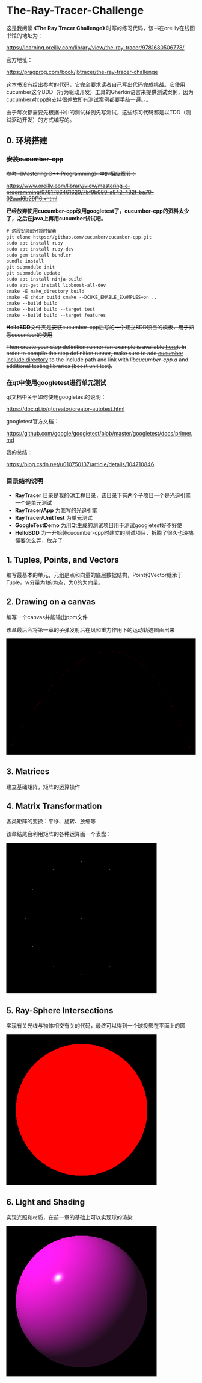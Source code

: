 # The-Ray-Tracer-Challenge

这是我阅读 **《The Ray Tracer Challenge》** 时写的练习代码，该书在oreilly在线图书馆的地址为：

https://learning.oreilly.com/library/view/the-ray-tracer/9781680506778/

官方地址：

https://pragprog.com/book/jbtracer/the-ray-tracer-challenge

这本书没有给出参考的代码，它完全要求读者自己写出代码完成挑战。它使用cucumber这个BDD（行为驱动开发）工具的Gherkin语言来提供测试案例，因为cucumber对cpp的支持很差故所有测试案例都要手敲一遍。。。

由于每次都需要先根据书中的测试样例先写测试，这些练习代码都是以TDD（测试驱动开发）的方式编写的。

## 0. 环境搭建

### ~~安装cucumber-cpp~~

~~参考《Mastering C++ Programming》中的相应章节：~~

~~https://www.oreilly.com/library/view/mastering-c-programming/9781786461629/7bf9b089-a842-432f-ba70-02aad6b29f16.xhtml~~

**已经放弃使用cucumber-cpp改用googletest了，cucumber-cpp的资料太少了，之后在java上再用cucumber试试吧。**

```shell
# 这段安装部分暂时留着
git clone https://github.com/cucumber/cucumber-cpp.git
sudo apt install ruby
sudo apt install ruby-dev
sudo gem install bundler
bundle install
git submodule init
git submodule update
sudo apt install ninja-build
sudo apt-get install libboost-all-dev
cmake -E make_directory build
cmake -E chdir build cmake --DCUKE_ENABLE_EXAMPLES=on ..
cmake --build build
cmake --build build --target test
cmake --build build --target features
```

~~**HelloBDD**文件夹是安装cucumber-cpp后写的一个建立BDD项目的模板，用于熟悉cucumber的使用~~

~~Then create your step definition runner (an example is available [here](https://github.com/cucumber/cucumber-cpp/blob/master/examples/Calc/features/step_definitions/BoostCalculatorSteps.cpp)). In order to compile the step definition runner, make sure to add [cucumber include directory](https://github.com/cucumber/cucumber-cpp/blob/master/includes) to the include path and link with *libcucumber-cpp.a* and additional testing libraries (boost unit test).~~

### 在qt中使用googletest进行单元测试

qt文档中关于如何使用googletest的说明：

https://doc.qt.io/qtcreator/creator-autotest.html

googletest官方文档：

https://github.com/google/googletest/blob/master/googletest/docs/primer.md

我的总结：

https://blog.csdn.net/u010750137/article/details/104710846

### 目录结构说明

- **RayTracer** 目录是我的Qt工程目录，该目录下有两个子项目一个是光追引擎一个是单元测试
- **RayTracer/App** 为我写的光追引擎
- **RayTracer/UnitTest** 为单元测试
- **GoogleTestDemo** 为用Qt生成的测试项目用于测试googletest好不好使
- **HelloBDD** 为一开始装cucumber-cpp时建立的测试项目，折腾了很久也没搞懂要怎么弄，放弃了

## 1. **Tuples, Points,** and Vectors

编写最基本的单元，元组是点和向量的底层数据结构，Point和Vector继承于Tuple。w分量为1的为点，为0的为向量。

## 2. Drawing on a canvas

编写一个canvas并能输出ppm文件

该章最后会将第一章的子弹发射后在风和重力作用下的运动轨迹图画出来

![projectile](img/projectile.png)

## 3. Matrices 

建立基础矩阵，矩阵的运算操作

## 4. Matrix Transformation

各类矩阵的变换：平移、旋转、放缩等

该章结尾会利用矩阵的各种运算画一个表盘：

![clock](img/clock.png)

## 5. Ray-Sphere Intersections

实现有关光线与物体相交有关的代码，最终可以得到一个球投影在平面上的圆

![sphere](img/sphere.png)

## 6. Light and Shading

实现光照和材质，在前一章的基础上可以实现球的渲染

![3dsphere](img/3dsphere.png)